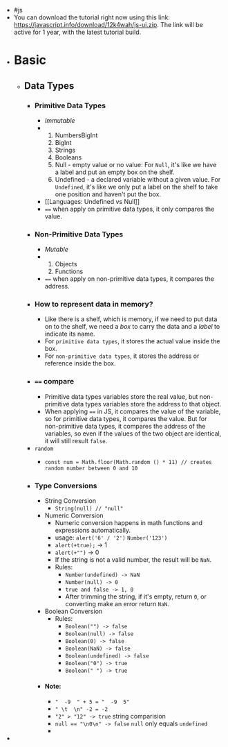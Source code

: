 - #js
- You can download the tutorial right now using this link: https://javascript.info/download/12k4wah/js-ui.zip. The link will be active for 1 year, with the latest tutorial build.
- # Basic
	- ## Data Types
		- ### Primitive Data Types
			- *Immutable*
			- 1. NumbersBigInt
			  2. BigInt
			  3. Strings 
			  4. Booleans
			  5. Null - empty value or no value: For `Null`, it's like we have a label and put an empty box on the shelf.
			  6. Undefined - a declared variable without a given value. For `Undefined`, it's like we only put a label on the shelf to take one position and haven't put the box.
			- [[Languages: Undefined vs Null]]
			- `==` when apply on primitive data types, it only compares the value.
		- ### Non-Primitive Data Types
			- *Mutable*
			- 1. Objects
			  2. Functions
			- `==` when apply on non-primitive data types, it compares the address.
		- ### How to represent data in memory?
			- Like there is a shelf, which is memory, if we need to put data on to the shelf, we need a *box* to carry the data and a *label* to indicate its name.
			- For `primitive data types`, it stores the actual value inside the box.
			- For `non-primitive data types`, it stores the address or reference inside the box.
		- ### `==` compare
			- Primitive data types variables store the real value, but non-primitive data types variables store the address to that object.
			- When applying `==` in JS, it compares the value of the variable, so for primitive data types, it compares the value. But for non-primitive data types, it compares the address of the variables, so even if the values of the two object are identical, it will still result `false`.
		- `random`
			- ```Js
			  const num = Math.floor(Math.random () * 11) // creates random number between 0 and 10
			  ```
		- ### Type Conversions
			- String Conversion
				- `String(null) // "null"`
			- Numeric Conversion
				- Numeric conversion happens in math functions and expressions automatically.
				- usage: `alert('6' / '2')` `Number('123')`
				- `alert(+true);` -> 1
				- `alert(+"")` -> 0
				- If the string is not a valid number, the result will be `NaN`.
				- Rules:
					- `Number(undefined) -> NaN`
					- `Number(null) -> 0`
					- `true and false -> 1, 0`
					- After trimming the string, if it's empty, return `0`, or converting make an error return `NaN`.
			- Boolean Conversion
				- Rules:
					- `Boolean("") -> false`
					- `Boolean(null) -> false`
					- `Boolean(0) -> false`
					- `Boolean(NaN) -> false`
					- `Boolean(undefined) -> false`
					- `Boolean("0") -> true`
					- `Boolean(" ") -> true`
			- #### Note:
				- `"  -9  " + 5 = "  -9  5"`
				- `" \t  \n" -2 = -2`
				- `"2" > "12" -> true` string comparision
				- `null == "\n0\n" -> false` `null` only equals `undefined`
				-
-